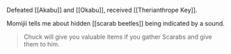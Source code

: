 Defeated [[Akabu]] and [[Okabu]], received [[Therianthrope Key]].

Momijii tells me about hidden [[scarab beetles]] being indicated by a sound.

> Chuck will give you valuable items if you gather Scarabs and give them to him.
